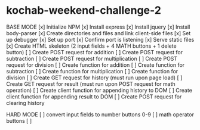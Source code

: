 # kochab-weekend-challenge-2

BASE MODE
[x] Initialize NPM
[x] Install express
[x] Install jquery
[x] Install body-parser
[x] Create directories and files and link client-side files
[x] Set up debugger
[x] Set up port
[x] Confirm port is listening
[x] Serve static files
[x] Create HTML skeleton (2 input fields + 4 MATH buttons + 1 delete button)
[ ] Create POST request for addition
[ ] Create POST request for subtraction
[ ] Create POST request for multiplication
[ ] Create POST request for division
[ ] Create function for addition
[ ] Create function for subtraction
[ ] Create function for multiplication
[ ] Create function for division
[ ] Create GET request for history (must run upon page load)
[ ] Create GET request for result (must run upon POST request for math operation)
[ ] Create client function for appending history to DOM
[ ] Create client function for appending result to DOM
[ ] Create POST request for clearing history


HARD MODE
[ ] convert input fields to number buttons 0-9
[ ] math operator buttons
[ ] 

 